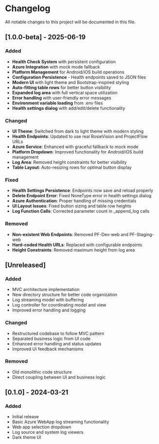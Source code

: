 # Changelog

All notable changes to this project will be documented in this file.

## [1.0.0-beta] - 2025-06-19

### Added
- **Health Check System** with persistent configuration
- **Azure Integration** with mock mode fallback
- **Platform Management** for Android/iOS build operations
- **Configuration Persistence** - Health endpoints saved to JSON files
- **Modern UI** with light theme and Bootstrap-inspired styling
- **Auto-fitting table rows** for better button visibility
- **Expanded log area** with full vertical space utilization
- **Error handling** with user-friendly error messages
- **Environment variable loading** from .env files
- **Health settings dialog** with add/edit/delete functionality

### Changed
- **UI Theme**: Switched from dark to light theme with modern styling
- **Health Endpoints**: Updated to use real RosieVision and ProjectFlow URLs
- **Azure Service**: Enhanced with graceful fallback to mock mode
- **Platform Dropdown**: Improved functionality for Android/iOS build management
- **Log Area**: Removed height constraints for better visibility
- **Table Layout**: Auto-resizing rows for optimal button display

### Fixed
- **Health Settings Persistence**: Endpoints now save and reload properly
- **Delete Endpoint Error**: Fixed NoneType error in health settings dialog
- **Azure Authentication**: Proper handling of missing credentials
- **UI Layout Issues**: Fixed button sizing and table row heights
- **Log Function Calls**: Corrected parameter count in _append_log calls

### Removed
- **Non-existent Web Endpoints**: Removed PF-Dev-web and PF-Staging-web
- **Hard-coded Health URLs**: Replaced with configurable endpoints
- **Height Constraints**: Removed maximum height from log area

## [Unreleased]

### Added
- MVC architecture implementation
- New directory structure for better code organization
- Log streaming model with buffering
- Log controller for coordinating model and view
- Improved error handling and logging

### Changed
- Restructured codebase to follow MVC pattern
- Separated business logic from UI code
- Enhanced error handling and status updates
- Improved UI feedback mechanisms

### Removed
- Old monolithic code structure
- Direct coupling between UI and business logic

## [0.1.0] - 2024-03-21

### Added
- Initial release
- Basic Azure WebApp log streaming functionality
- Web app selection dropdown
- Log source and system log viewers
- Dark theme UI
